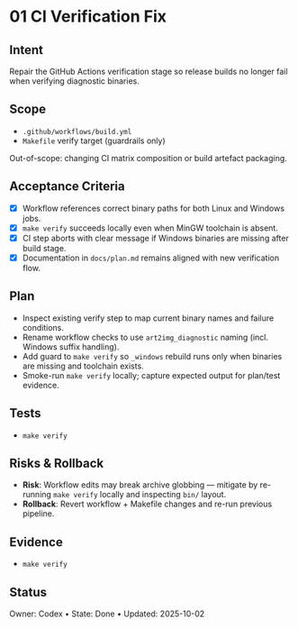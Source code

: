 # 01 CI Verification Fix

## Intent
Repair the GitHub Actions verification stage so release builds no longer fail when verifying diagnostic binaries.

## Scope
- `.github/workflows/build.yml`
- `Makefile` verify target (guardrails only)

Out-of-scope: changing CI matrix composition or build artefact packaging.

## Acceptance Criteria
- [x] Workflow references correct binary paths for both Linux and Windows jobs.
- [x] `make verify` succeeds locally even when MinGW toolchain is absent.
- [x] CI step aborts with clear message if Windows binaries are missing after build stage.
- [x] Documentation in `docs/plan.md` remains aligned with new verification flow.

## Plan
- Inspect existing verify step to map current binary names and failure conditions.
- Rename workflow checks to use `art2img_diagnostic` naming (incl. Windows suffix handling).
- Add guard to `make verify` so `_windows` rebuild runs only when binaries are missing and toolchain exists.
- Smoke-run `make verify` locally; capture expected output for plan/test evidence.

## Tests
- `make verify`

## Risks & Rollback
- **Risk**: Workflow edits may break archive globbing — mitigate by re-running `make verify` locally and inspecting `bin/` layout.
- **Rollback**: Revert workflow + Makefile changes and re-run previous pipeline.

## Evidence
- `make verify`

## Status
Owner: Codex • State: Done • Updated: 2025-10-02
